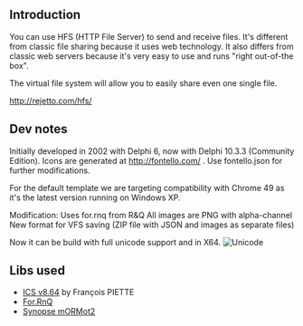 ## Introduction
You can use HFS (HTTP File Server) to send and receive files.
It's different from classic file sharing because it uses web technology.
It also differs from classic web servers because it's very easy to use and runs "right out-of-the box".

The virtual file system will allow you to easily share even one single file.


http://rejetto.com/hfs/

## Dev notes
Initially developed in 2002 with Delphi 6, now with Delphi 10.3.3 (Community Edition).
Icons are generated at http://fontello.com/ . Use fontello.json for further modifications.

For the default template we are targeting compatibility with Chrome 49 as it's the latest version running on Windows XP.

Modification:
Uses for.rnq from R&Q
All images are PNG with alpha-channel
New format for VFS saving (ZIP file with JSON and images as separate files)

Now it can be build with full unicode support and in X64.
<img src="https://rnq.ru/forum/attachment/1977" alt="Unicode">

## Libs used
- [ICS v8.64](http://www.overbyte.be) by François PIETTE 
- [For.RnQ](https://github.com/drapid/rnq/tree/master/for.RnQ)
- [Synopse mORMot2](https://github.com/synopse/mORMot2)
